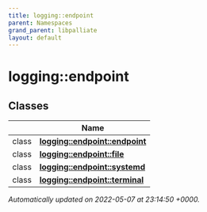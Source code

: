 ```yaml
---
title: logging::endpoint
parent: Namespaces
grand_parent: libpalliate
layout: default
---
```


# logging::endpoint



## Classes

|                | Name           |
| -------------- | -------------- |
| class | **[logging::endpoint::endpoint](/libpalliate/generated/Classes/classlogging_1_1endpoint_1_1endpoint)**  |
| class | **[logging::endpoint::file](/libpalliate/generated/Classes/classlogging_1_1endpoint_1_1file)**  |
| class | **[logging::endpoint::systemd](/libpalliate/generated/Classes/classlogging_1_1endpoint_1_1systemd)**  |
| class | **[logging::endpoint::terminal](/libpalliate/generated/Classes/classlogging_1_1endpoint_1_1terminal)**  |







_Automatically updated on 2022-05-07 at 23:14:50 +0000._